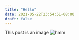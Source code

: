 ```yaml
---
title: "Hello"
date: 2021-05-22T23:54:51+08:00
draft: false
---
```

This post is an image
![hmm](https://i.redd.it/zetlcadldo071.png)